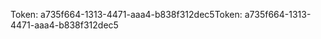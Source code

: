 <span data-ttu-id="4cd62-101">Token: a735f664-1313-4471-aaa4-b838f312dec5</span><span class="sxs-lookup"><span data-stu-id="4cd62-101">Token: a735f664-1313-4471-aaa4-b838f312dec5</span></span>